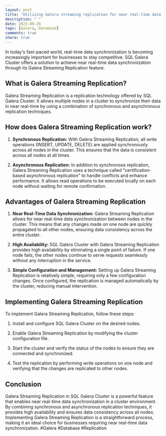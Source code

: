 ```yaml
---
layout: post
title: "Utilizing Galera streaming replication for near real-time data synchronization in SQL Galera Cluster"
description: " "
date: 2023-09-26
tags: [Galera, Database]
comments: true
share: true
---
```


In today's fast-paced world, real-time data synchronization is becoming increasingly important for businesses to stay competitive. SQL Galera Cluster offers a solution to achieve near real-time data synchronization through its Galera Streaming Replication feature.

## What is Galera Streaming Replication?

Galera Streaming Replication is a replication technology offered by SQL Galera Cluster. It allows multiple nodes in a cluster to synchronize their data in near real-time by using a combination of synchronous and asynchronous replication techniques.

## How does Galera Streaming Replication work?

1. **Synchronous Replication:** With Galera Streaming Replication, all write operations (INSERT, UPDATE, DELETE) are applied synchronously across all nodes in the cluster. This ensures that the data is consistent across all nodes at all times.

2. **Asynchronous Replication:** In addition to synchronous replication, Galera Streaming Replication uses a technique called "certification-based asynchronous replication" to handle conflicts and enhance performance. It allows read operations to be executed locally on each node without waiting for remote confirmation.

## Advantages of Galera Streaming Replication

1. **Near Real-Time Data Synchronization:** Galera Streaming Replication allows for near real-time data synchronization between nodes in the cluster. This means that any changes made on one node are quickly propagated to all other nodes, ensuring data consistency across the entire cluster.

2. **High Availability:** SQL Galera Cluster with Galera Streaming Replication provides high availability by eliminating a single point of failure. If one node fails, the other nodes continue to serve requests seamlessly without any interruption in the service.

3. **Simple Configuration and Management:** Setting up Galera Streaming Replication is relatively simple, requiring only a few configuration changes. Once configured, the replication is managed automatically by the cluster, reducing manual intervention.

## Implementing Galera Streaming Replication

To implement Galera Streaming Replication, follow these steps:

1. Install and configure SQL Galera Cluster on the desired nodes.

2. Enable Galera Streaming Replication by modifying the cluster configuration file.

3. Start the cluster and verify the status of the nodes to ensure they are connected and synchronized.

4. Test the replication by performing write operations on one node and verifying that the changes are replicated to other nodes.

## Conclusion

Galera Streaming Replication in SQL Galera Cluster is a powerful feature that enables near real-time data synchronization in a cluster environment. By combining synchronous and asynchronous replication techniques, it provides high availability and ensures data consistency across all nodes. Implementing Galera Streaming Replication is a straightforward process, making it an ideal choice for businesses requiring near real-time data synchronization. #Galera #Database #Replication